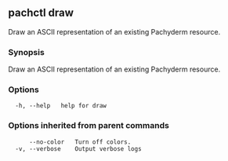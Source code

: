 ## pachctl draw

Draw an ASCII representation of an existing Pachyderm resource.

### Synopsis

Draw an ASCII representation of an existing Pachyderm resource.

### Options

```
  -h, --help   help for draw
```

### Options inherited from parent commands

```
      --no-color   Turn off colors.
  -v, --verbose    Output verbose logs
```

